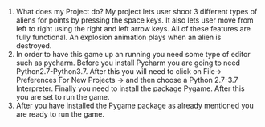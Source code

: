 1) What does my Project do?
My project lets user shoot 3 different types of aliens for points by pressing the space keys. It also lets user move from
left to right using the right and left arrow keys. All of these features are fully functional. An explosion animation plays when an 
alien is destroyed.
2) In order to have this game up an running you need some type of editor such as pycharm. Before you install Pycharm
you are going to need Python2.7-Python3.7. After this you will need to click on File-> Preferences For New Projects -> and then choose
a Python 2.7-3.7 Interpreter. Finally you need to install the package Pygame. After this you are set to run the game.
3) After you have installed the Pygame package as already mentioned you are ready to run the game. 
